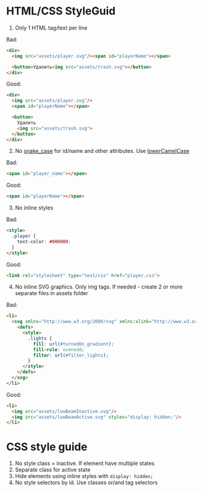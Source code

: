 # HTML/CSS StyleGuid

1. Only 1 HTML tag/text per line

Bad:
``` HTML
<div>
  <img src="assets/player.svg"/><span id="playerName"></span>

  <button>Удалить<img src="assets/trash.svg"></button>
</div>
```

Good:
``` HTML
<div>
  <img src="assets/player.svg"/>
  <span id="playerName"></span>

  <button>
    Удалить
    <img src="assets/trash.svg">
  </button>
</div>
```

2. No [snake_case](https://ru.wikipedia.org/wiki/Snake_case) for id/name and other attributes. Use [lowerCamelCase](https://ru.wikipedia.org/wiki/CamelCase)

Bad:
``` HTML
<span id="player_name"></span>
```

Good:
``` HTML
<span id="playerName"></span>
```

3. No inline styles

Bad:
``` HTML
<style>
  .player {
    text-color: #000000; 
  }
</style>
```

Good:
``` HTML
<link rel="stylesheet" type="text/css" href="player.css">
```

4. No inline SVG graphics. Only img tags. If needed - create 2 or more separate files in assets folder

Bad:
``` HTML
<li>
  <svg xmlns="http://www.w3.org/2000/svg" xmlns:xlink="http://www.w3.org/1999/xlink">
    <defs>
      <style>
        .lights {
          fill: url(#turnedOn_gradient);
          fill-rule: evenodd;
          filter: url(#filter_lights);
        }
      </style>
    </defs>
  </svg>
</li>
```

Good:
``` HTML
<li>
  <img src="assets/lowBeamInactive.svg"/>
  <img src="assets/lowBeamActive.svg" styles="display: hidden;"/>
</li>
```

# CSS style guide

1. No style class = inactive. If element have multiple states
2. Separate class for active state
3. Hide elements using inline styles with `display: hidden;`
4. No style selectors by id. Use classes or/and tag selectors